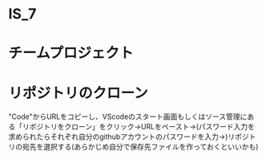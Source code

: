 # IS_7
# チームプロジェクト

# リポジトリのクローン
"Code"からURLをコピーし、VScodeのスタート画面もしくはソース管理にある「リポジトリをクローン」をクリック->URLをペースト->(パスワード入力を求められたらそれぞれ自分のgithubアカウントのパスワードを入力->)リポジトリの宛先を選択する(あらかじめ自分で保存先ファイルを作っておくといいかも)



